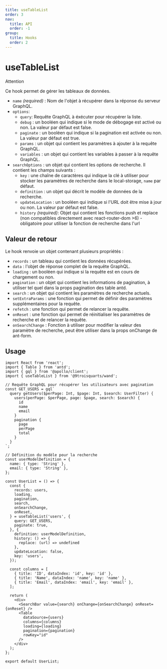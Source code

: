 ```yaml
---
title: useTableList
order: 3
nav:
  title: API
  order: -1
group:
  title: Hooks
  order: 2
---
```


# useTableList

Attention

Ce hook permet de gérer les tableaux de données.

- `name` *(required)* : Nom de l'objet à récupérer dans la réponse du serveur GraphQL.
- `options`:
  - `query`: Requête GraphQL à éxécuter pour récupérer la liste.
  - `debug` : un booléen qui indique si le mode de débogage est activé ou non. La valeur par défaut est false.
  - `paginate` : un booléen qui indique si la pagination est activée ou non. La valeur par défaut est true.
  - `params` : un objet qui contient les paramètres à ajouter à la requête GraphQL.
  - `variables` : un objet qui contient les variables à passer à la requête GraphQL.
- `searchOptions` : un objet qui contient les options de recherche. Il contient les champs suivants :
  - `key` : une chaîne de caractères qui indique la clé à utiliser pour stocker les paramètres de recherche dans le local-storage, `name` par défaut.
  - `definition` : un objet qui décrit le modèle de données de la recherche.
  - `updateLocation` : un booléen qui indique si l'URL doit être mise à jour ou non. La valeur par défaut est false.
  - `history` *(required)*: Objet qui contient les fonctions push et replace (non compatibles directement avec react-router-dom >6) - obligatoire pour utiliser la fonction de recherche dans l'url


## Valeur de retour

Le hook renvoie un objet contenant plusieurs propriétés :

- `records` : un tableau qui contient les données récupérées.
- `data` : l'objet de réponse complet de la requête GraphQL.
- `loading` : un booléen qui indique si la requête est en cours de chargement ou non.
- `pagination` : un objet qui contient les informations de pagination, à utiliser tel quel dans la props pagination des table antd.
- `search` : un objet qui contient les paramètres de recherche actuels.
- `setExtraParams` : une fonction qui permet de définir des paramètres supplémentaires pour la requête.
- `refetch` : une fonction qui permet de relancer la requête.
- `onReset` : une fonction qui permet de réinitialiser les paramètres de recherche et de relancer la requête.
- `onSearchChange` : Fonction à utiliser pour modifier la valeur des paramètre de recherche, peut être utiliser dans la props onChange de ant-form.

## Usage

```tsx | pure
import React from 'react';
import { Table } from 'antd';
import { gql } from '@apollo/client';
import { useTableList } from '@9troisquarts/wand';

// Requête GraphQL pour récupérer les utilisateurs avec pagination
const GET_USERS = gql`
  query getUsers($perPage: Int, $page: Int, $search: UserFilter) {
    users(perPage: $perPage, page: $page, search: $search) {
      id
      name
      email
    }
    pagination {
      page
      perPage
      total
    }
  }
`;

// Définition du modèle pour la recherche
const userModelDefinition = {
  name: { type: 'String' },
  email: { type: 'String' },
};

const UserList = () => {
  const {
    records: users,
    loading,
    pagination,
    search,
    onSearchChange,
    onReset,
  } = useTableList('users', {
    query: GET_USERS,
    paginate: true,
  }, {
    definition: userModelDefinition,
    history: () => {
      replace: (url) => undefined
    },
    updateLocation: false,
    key: 'users',
  });

  const columns = [
    { title: 'ID', dataIndex: 'id', key: 'id' },
    { title: 'Name', dataIndex: 'name', key: 'name' },
    { title: 'Email', dataIndex: 'email', key: 'email' },
  ];

  return (
    <div>
      <SearchBar value={search} onChange={onSearchChange} onReset={onReset} />
      <Table
        dataSource={users}
        columns={columns}
        loading={loading}
        pagination={pagination}
        rowKey="id"
      />
    </div>
  );
};

export default UserList;

```
